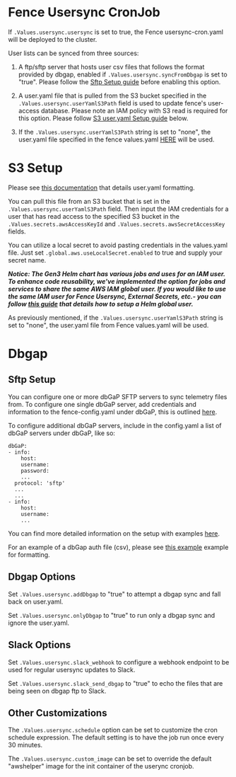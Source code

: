 # Fence Usersync CronJob

If `.Values.usersync.usersync` is set to true, the Fence usersync-cron.yaml will be deployed to the cluster.

User lists can be synced from three sources:

1. A ftp/sftp server that hosts user csv files that follows the format provided by dbgap, enabled if `.Values.usersync.syncFromDbgap` is set to "true". Please follow the [Sftp Setup guide](#sftp-setup) before enabling this option.

2. A user.yaml file that is pulled from the S3 bucket specified in the `.Values.usersync.userYamlS3Path` field is used to update fence's user-access database. Please note an IAM policy with S3 read is required for this option. Please follow [S3 user.yaml Setup guide](#s3-setup) below.

3. If the `.Values.usersync.userYamlS3Path` string is set to "none", the user.yaml file specified in the fence values.yaml [HERE][fence values.yaml] will be used.



# S3 Setup
Please see [this documentation][user.yaml formatting] that details user.yaml formatting.

You can pull this file from an S3 bucket that is set in the `.Values.usersync.userYamlS3Path` field. Then input the IAM credentials for a user that has read access to the specified S3 bucket in the `.Values.secrets.awsAccessKeyId` and `.Values.secrets.awsSecretAccessKey` fields.

You can utilize a local secret to avoid pasting credentials in the values.yaml file. Just set `.global.aws.useLocalSecret.enabled` to true and supply your secret name.

***Notice:
The Gen3 Helm chart has various jobs and uses for an IAM user. To enhance code reusability, we've implemented the option for jobs and services to share the same AWS IAM global user. If you would like to use the same IAM user for Fence Usersync, External Secrets, etc.- you can follow [this guide][global_IAM_helm] that details how to setup a Helm global user.***

As previously mentioned, if the `.Values.usersync.userYamlS3Path` string is set to "none", the user.yaml file from Fence values.yaml will be used.



# Dbgap
## Sftp Setup
You can configure one or more dbGaP SFTP servers to sync telemetry files from. To configure one single dbGaP server, add credentials and information to the fence-config.yaml under dbGaP, this is outlined [here][values.yaml].

To configure additional dbGaP servers, include in the config.yaml a list of dbGaP servers under dbGaP, like so:

```
dbGaP:
- info:
    host:
    username:
    password:
    ...
  protocol: 'sftp'
  ...
  ...
- info:
    host:
    username:
    ...
````

You can find more detailed information on the setup with examples [here][user sync].

For an example of a dbGap auth file (csv), please see [this example][dbgap auth] example for formatting.

## Dbgap Options
 Set `.Values.usersync.addDbgap` to "true" to attempt a dbgap sync and fall back on user.yaml.

 Set `.Values.usersync.onlyDbgap` to "true" to run only a dbgap sync and ignore the user.yaml.

## Slack Options
  Set `.Values.usersync.slack_webhook` to configure a webhook endpoint to be used for regular usersync updates to Slack.

  Set `.Values.usersync.slack_send_dbgap` to "true" to echo the files that are being seen on dbgap ftp to Slack.



## Other Customizations
  The `.Values.usersync.schedule` option can be set to customize the cron schedule expression. The default setting is to have the job run once every 30 minutes.

  The `.Values.usersync.custom_image` can be set to override the default "awshelper" image for the init container of the userync cronjob.


<!-- Links -->
[fence values.yaml]: https://github.com/uc-cdis/gen3-helm/blob/c7b8959cdf5f7756b29c33ff330923e95981827c/helm/fence/values.yaml#L449-L1319
[user.yaml formatting]: https://github.com/uc-cdis/fence/blob/master/docs/additional_documentation/user.yaml_guide.md
[global_IAM_helm]: tutorial_global_IAM_helm_user.md
[values.yaml]: https://github.com/uc-cdis/gen3-helm/blob/c7b8959cdf5f7756b29c33ff330923e95981827c/helm/fence/values.yaml#L1796
[user sync]: https://github.com/uc-cdis/fence/blob/master/docs/additional_documentation/usersync.md
[dbgap auth]: https://github.com/uc-cdis/fence/blob/master/docs/additional_documentation/usersync.md#example-of-dbgap-authorization-file-csv-format
